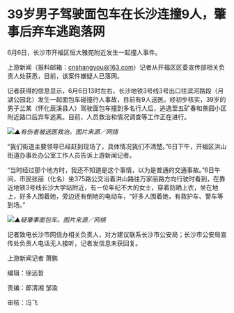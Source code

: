 

# 39岁男子驾驶面包车在长沙连撞9人，肇事后弃车逃跑落网

6月6日，长沙市开福区恒大雅苑附近发生一起撞人事件。

上游新闻（报料邮箱：cnshangyou@163.com）记者从开福区区委宣传部相关负责人处获悉，目前，该案件嫌疑人已落网。

记者获得的信息显示，6月6日13时左右，长沙地铁3号线3号出口往滨河路段（月湖公园北）发生一起面包车碰撞行人事故，目前有9人送医。经初步核实，39岁的男子兰某（怀化辰溪县人）驾驶面包车撞到多名行人后，逃逸至五矿春和景园小区附近路口后弃车逃离。目前，人员救治和情况调查等工作正在进行。

![](https://inews.gtimg.com/om_bt/OTwWpmKyrr1HVYjqxuZoOwtmqDKEwWalL6VG-embp_ND4AA/1000)_▲有伤者被送医救治。图片来源／网络_

“我们街道主要领导已经赶到现场了，具体情况我们不清楚。”6日下午，开福区洪山街道办事处办公室工作人员告诉上游新闻记者。

“当时经过那个地方时，我还不知道是这个事情，以为是普通的交通事故。”6日午间，市民张丽（化名）坐375路公交沿着洪山路往万家丽路方向行驶时看到，在靠近地铁3号线长沙大学站附近，有一位年纪不大的女士，穿着防晒上衣，坐在地上，好多人围着她，旁边还有倒地的电动车，“好多人围着她，有救护车、警车等到场。”

![](https://inews.gtimg.com/om_bt/OZ2v4TVUkVz3AkrHukP7-0h4KyXp-pN9GaeI1EkRA7eVsAA/1000)_▲疑肇事面包车。图片来源／网络_

记者致电长沙市网信办相关负责人，对方建议联系长沙市公安局；长沙市公安局宣传处负责人电话无人接听，记者发信息未获回复。

上游新闻记者 萧鹏

编辑：徐远哲

责编：郎清湘 邹渝

审核：冯飞

